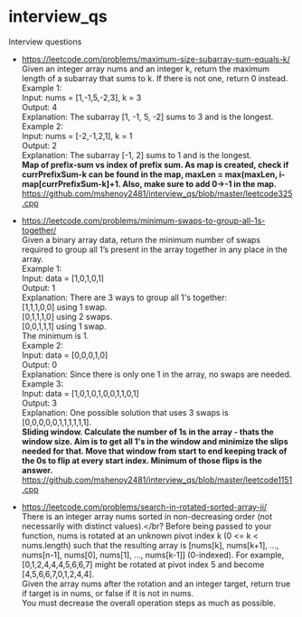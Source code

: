 # interview_qs
Interview questions

- https://leetcode.com/problems/maximum-size-subarray-sum-equals-k/</br>
    Given an integer array nums and an integer k, return the maximum length of a subarray that sums to k. If there is not one, return 0 instead.</br>
    Example 1:</br>
    Input: nums = [1,-1,5,-2,3], k = 3</br>
    Output: 4</br>
    Explanation: The subarray [1, -1, 5, -2] sums to 3 and is the longest.</br>
    Example 2:</br>
    Input: nums = [-2,-1,2,1], k = 1</br>
    Output: 2</br>
    Explanation: The subarray [-1, 2] sums to 1 and is the longest.</br>
    <b>Map of prefix-sum vs index of prefix sum. As map is created, check if currPrefixSum-k can be found in the map, maxLen = max(maxLen, i-map[currPrefixSum-k]+1. Also, make sure to add 0->-1 in the map.</b></br>
    https://github.com/mshenoy2481/interview_qs/blob/master/leetcode325.cpp</br>

- https://leetcode.com/problems/minimum-swaps-to-group-all-1s-together/</br>
  Given a binary array data, return the minimum number of swaps required to group all 1’s present in the array together in any place in the array.</br>
  Example 1:</br>
  Input: data = [1,0,1,0,1]</br>
  Output: 1</br>
  Explanation: There are 3 ways to group all 1's together:</br>
  [1,1,1,0,0] using 1 swap.</br>
  [0,1,1,1,0] using 2 swaps.</br>
  [0,0,1,1,1] using 1 swap.</br>
  The minimum is 1.</br>
  Example 2:</br>
  Input: data = [0,0,0,1,0]</br>
  Output: 0</br>
  Explanation: Since there is only one 1 in the array, no swaps are needed.</br>
  Example 3:</br>
  Input: data = [1,0,1,0,1,0,0,1,1,0,1]</br>
  Output: 3</br>
  Explanation: One possible solution that uses 3 swaps is [0,0,0,0,0,1,1,1,1,1,1].</br>
  <b>Sliding window. Calculate the number of 1s in the array - thats the window size. Aim is to get all 1's in the window and minimize the slips needed for that. Move that window from start to end keeping track of the 0s to flip at every start index. Minimum of those flips is the answer.</b></br>
  https://github.com/mshenoy2481/interview_qs/blob/master/leetcode1151.cpp</br>

- https://leetcode.com/problems/search-in-rotated-sorted-array-ii/</br>
  There is an integer array nums sorted in non-decreasing order (not necessarily with distinct values).</br?
  Before being passed to your function, nums is rotated at an unknown pivot index k (0 <= k < nums.length) such that the resulting array is [nums[k], nums[k+1], ..., nums[n-1], nums[0], nums[1], ..., nums[k-1]] (0-indexed). For example, [0,1,2,4,4,4,5,6,6,7] might be rotated at pivot index 5 and become [4,5,6,6,7,0,1,2,4,4].</br>
  Given the array nums after the rotation and an integer target, return true if target is in nums, or false if it is not in nums.</br>
  You must decrease the overall operation steps as much as possible.</br>




